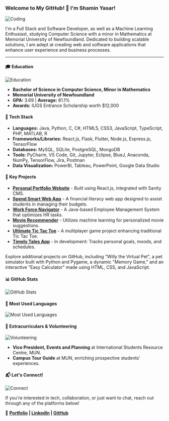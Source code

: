 
### Welcome to My GitHub! 👋 I'm Shamin Yasar!

![Coding](https://media.giphy.com/media/ZVik7pBtu9dNS/giphy.gif)

I'm a Full Stack and Software Developer, as well as a Machine Learning Enthusiast, studying Computer Science with a minor in Mathematics at Memorial University of Newfoundland. Dedicated to building scalable solutions, I am adept at creating web and software applications that enhance user experience and business processes.

---

#### 🎓 Education

![Education](https://media.giphy.com/media/IeRdg7gLkfK1ly2mFU/giphy.gif)

- **Bachelor of Science in Computer Science, Minor in Mathematics**
- **Memorial University of Newfoundland**
- **GPA:** 3.69 | **Average:** 81.1%
- **Awards:** IUGS Entrance Scholarship worth $12,000

#### 🚀 Tech Stack

- **Languages:** Java, Python, C, C#, HTML5, CSS3, JavaScript, TypeScript, PHP, MATLAB, R
- **Frameworks/Libraries:** React.js, Flask, Flutter, Node.js, Express.js, TensorFlow
- **Databases:** MySQL, SQLite, PostgreSQL, MongoDB
- **Tools:** PyCharm, VS Code, Git, Jupyter, Eclipse, BlueJ, Anaconda, NumPy, TensorFlow, Jira, Postman
- **Data Visualization:** PowerBI, Tableau, PowerPoint, Google Data Studio

#### 🔨 Key Projects

- **[Personal Portfolio Website](https://github.com/shamin2/Portfolio_Website)** - Built using React.js, integrated with Sanity CMS.
- **[Spend Smart Web App](https://github.com/shamin2/Spend_Smart_App)** - A financial literacy web app designed to assist students in managing their budgets.
- **[Work Force Navigator](https://github.com/shamin2/WorkForce-Navigator)** - A Java-based Employee Management System that optimizes HR tasks.
- **[Movie Recommender](https://github.com/shamin2/Movie-recommender-ML)** - Utilizes machine learning for personalized movie suggestions.
- **[Ultimate Tic Tac Toe](https://github.com/shamin2/Ultimate-Tic-Tac-Toe-Game)** - A multiplayer game project enhancing traditional Tic Tac Toe.
- **[Timely Tales App](https://github.com/shamin2/Timely-Tales)** - In development: Tracks personal goals, moods, and schedules.

Explore additional projects on GitHub, including "Willy the Virtual Pet", a pet simulator built with Python and Pygame, a dynamic "Memory Game," and an interactive "Easy Calculator" made using HTML, CSS, and JavaScript.

#### 📊 GitHub Stats

![GitHub Stats](https://github-readme-stats.vercel.app/api?username=shamin2&theme=radical&show_icons=true)

#### 🌟 Most Used Languages

![Most Used Languages](https://github-readme-stats.vercel.app/api/top-langs/?username=shamin2&theme=radical&layout=compact)

#### 🌟 Extracurriculars & Volunteering

![Volunteering](https://media.giphy.com/media/26BRBupa6nRXMGBP2/giphy.gif)

- **Vice President, Events and Planning** at International Students Resource Centre, MUN.
- **Campus Tour Guide** at MUN, enriching prospective students' experiences.

#### 📬 Let's Connect!

![Connect](https://media.giphy.com/media/Wj7lNjMNDxSmc/giphy.gif)

If you're interested in tech, collaboration, or just want to chat, reach out through any of the platforms below!

🔗 **[Portfolio](https://shamin-portfolio.netlify.app/) | [LinkedIn](https://www.linkedin.com/in/shamin-yasar-768a322a5/) | [GitHub](https://github.com/shamin2)**
